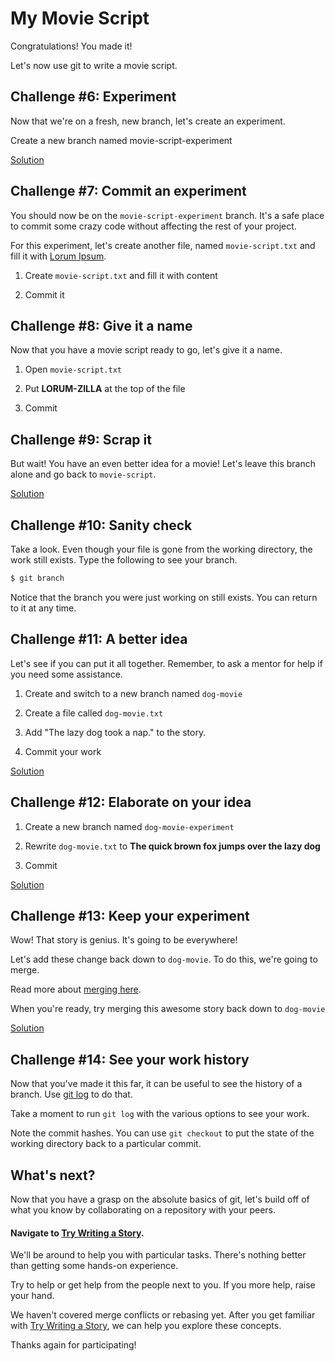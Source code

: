 My Movie Script
===============

Congratulations! You made it!

Let's now use git to write a movie script.


## Challenge #6: Experiment

Now that we're on a fresh, new branch, let's create an experiment.

Create a new branch named movie-script-experiment

[Solution][solution-06]


## Challenge #7: Commit an experiment

You should now be on the `movie-script-experiment` branch. It's a safe place to commit
some crazy code without affecting the rest of your project.

For this experiment, let's create another file, named `movie-script.txt` and fill it with [Lorum Ipsum][ipsum].

1. Create `movie-script.txt` and fill it with content

2. Commit it


## Challenge #8: Give it a name

Now that you have a movie script ready to go, let's give it a name.

1. Open `movie-script.txt`

2. Put **LORUM-ZILLA** at the top of the file

3. Commit


## Challenge #9: Scrap it

But wait! You have an even better idea for a movie!
Let's leave this branch alone and go back to `movie-script`.

[Solution][solution-09]


## Challenge #10: Sanity check

Take a look. Even though your file is gone from the working directory,
the work still exists. Type the following to see your branch.

```bash
$ git branch
```

Notice that the branch you were just working on still exists. You can return to it at any time.


## Challenge #11: A better idea

Let's see if you can put it all together. Remember, to ask a mentor for help if
you need some assistance.

1. Create and switch to a new branch named `dog-movie`

2. Create a file called `dog-movie.txt`

3. Add "The lazy dog took a nap." to the story.

4. Commit your work

[Solution][solution-11]


## Challenge #12: Elaborate on your idea

1. Create a new branch named `dog-movie-experiment`

2. Rewrite `dog-movie.txt` to **The quick brown fox jumps over the lazy dog**

3. Commit

[Solution][solution-12]


## Challenge #13: Keep your experiment

Wow! That story is genius. It's going to be everywhere!

Let's add these change back down to `dog-movie`.
To do this, we're going to merge.

Read more about [merging here][merge].

When you're ready, try merging this awesome story back down to `dog-movie`

[Solution][solution-13]


## Challenge #14: See your work history

Now that you've made it this far, it can be useful to see the
history of a branch. Use [git log][log] to do that.

Take a moment to run `git log` with the various options to see your work.

Note the commit hashes. You can use `git checkout` to put the state of the
working directory back to a particular commit.


## What's next?

Now that you have a grasp on the absolute basics of git, let's build off of
what you know by collaborating on a repository with your peers.

#### Navigate to [Try Writing a Story][story].

We'll be around to help you with particular tasks. There's nothing better
than getting some hands-on experience.

Try to help or get help from the people next to you. If you more help, raise your hand.

We haven't covered merge conflicts or rebasing yet. After you get familiar
with [Try Writing a Story][story], we can help you explore these concepts.

Thanks again for participating!


[ipsum]: http://en.wikipedia.org/wiki/Lorem_ipsum
[merge]: http://git-scm.com/docs/git-merge
[log]: http://git-scm.com/docs/git-log
[solution-06]: https://github.com/trynewtech/try-git/wiki/Challenge-%236
[solution-09]: https://github.com/trynewtech/try-git/wiki/Challenge-%239
[solution-11]: https://github.com/trynewtech/try-git/wiki/Challenge-%2311
[solution-12]: https://github.com/trynewtech/try-git/wiki/Challenge-%2312
[solution-13]: https://github.com/trynewtech/try-git/wiki/Challenge-%2313
[story]: https://github.com/trynewtech/try-writing-a-story
